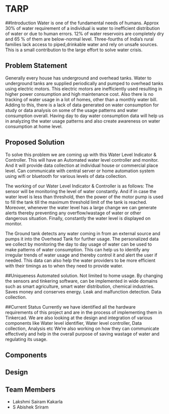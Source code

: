 # TARP

##Introduction
Water is one of the fundamental needs of humans. 
Approx 30% of water requirement of a individual is water to inefficient 
distribution of water or due to human errors. 
12% of water reservoirs are completely dry and 65 % of them are below-normal level.
Three-fourths of India’s rural families lack access to piped,drinkable water and rely on unsafe sources.
This is a small contribution to the large effort to solve water crisis.


## Problem Statement
Generally every house has underground and overhead tanks.
Water to underground tanks are supplied periodically and pumped to overhead tanks using electric motors.
This electric motors are inefficiently used resulting in higher power consumption and high maintenance cost.
Also there is no tracking of water usage in a lot of homes, other than a monthly water bill. 
Adding to this, there is a lack of data generated on water consumption for study or
data analysis on some of the usage patterns and water consumption overall.
Having day to day water consumption data will  help us in analyzing the water usage 
patterns and also create awareness on water consumption at home level.

## Proposed Solution
To solve this problem we are coming up with this Water Level Indicator & Controller.
This will have an Automated water level controller and monitor.
And it will provide data collection at individual house or commercial place level.
 Can communicate with central server or home automation system using 
 wifi or bluetooth for various levels of data collection.

The working of our Water Level Indicator & Controller is as follows:
The sensor will be monitoring the level of water constantly.
And if in case the water level is less than threshold, then the power of the motor pump is 
used to fill the tank till the maximum threshold limit of the tank is reached.
Moreover, whenever the water level has a large change we can generate alerts thereby 
preventing any overflow/wastage of water or other dangerous situation.
Finally, constantly the water level is displayed on monitor.

The Ground tank detects any water coming in from an external source and pumps it 
into the Overhead Tank for further usage.
The personalized data we collect by monitoring the day to day usage of water 
can be used to make patterns of water consumption.
This can help us to identify any irregular trends of water usage and thereby
control it and alert the user if needed.
This data can also help the water providers to be more efficient with their
timings as to when they need to provide water.

##Uniqueness
Automated solution.
Not limited to home usage.
By changing the sensors and tinkering software, can be implemented in 
wide domains such as smart agriculture, smart water distribution, chemical industries.
Saves money and conserves energy.
Leak and malfunction detection.
Data collection.

##Current Status
Currently we have identified all the hardware requirements of this project and are 
in the process of implementing them in Tinkercad.
We are also looking at the design and integration of various components like Water 
level identifier, Water level controller, Data collection, Analysis etc 
We’re also working on how they can communicate effectively and help in the overall 
purpose of saving wastage of water and regulating its usage.

## Components

## Design

## Team Members

- Lakshmi Sairam Kakarla
- S Abishek Sriram 

